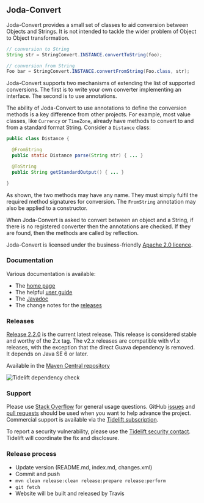 Joda-Convert
------------

Joda-Convert provides a small set of classes to aid conversion between Objects and Strings.
It is not intended to tackle the wider problem of Object to Object transformation.

```java
// conversion to String
String str = StringConvert.INSTANCE.convertToString(foo);

// conversion from String
Foo bar = StringConvert.INSTANCE.convertFromString(Foo.class, str);
```

Joda-Convert supports two mechanisms of extending the list of supported conversions.
The first is to write your own converter implementing an interface.
The second is to use annotations.

The ability of Joda-Convert to use annotations to define the conversion methods is a key difference from other projects.
For example, most value classes, like <code>Currency</code> or <code>TimeZone</code>, already have methods
to convert to and from a standard format String.
Consider a <code>Distance</code> class:

```java
public class Distance {

  @FromString
  public static Distance parse(String str) { ... }

  @ToString
  public String getStandardOutput() { ... }

}
```

As shown, the two methods may have any name. They must simply fulfil the required method signatures for conversion.
The <code>FromString</code> annotation may also be applied to a constructor.

When Joda-Convert is asked to convert between an object and a String, if there is no registered converter
then the annotations are checked. If they are found, then the methods are called by reflection.

Joda-Convert is licensed under the business-friendly [Apache 2.0 licence](https://www.joda.org/joda-convert/licenses.html).


### Documentation
Various documentation is available:

* The [home page](https://www.joda.org/joda-convert/)
* The helpful [user guide](https://www.joda.org/joda-convert/userguide.html)
* The [Javadoc](https://www.joda.org/joda-convert/apidocs/index.html)
* The change notes for the [releases](https://www.joda.org/joda-convert/changes-report.html)


### Releases
[Release 2.2.0](https://www.joda.org/joda-convert/download.html) is the current latest release.
This release is considered stable and worthy of the 2.x tag.
The v2.x releases are compatible with v1.x releases, with the exception that the direct Guava dependency is removed.
It depends on Java SE 6 or later.

Available in the [Maven Central repository](https://search.maven.org/search?q=g:org.joda%20AND%20a:joda-convert&core=gav)

![Tidelift dependency check](https://tidelift.com/badges/github/JodaOrg/joda-beans)


### Support
Please use [Stack Overflow](https://stackoverflow.com/search?q=joda-convert) for general usage questions.
GitHub [issues](https://github.com/JodaOrg/joda-convert/issues) and [pull requests](https://github.com/JodaOrg/joda-convert/pulls)
should be used when you want to help advance the project.
Commercial support is available via the
[Tidelift subscription](https://tidelift.com/subscription/pkg/maven-org-joda-joda-convert?utm_source=maven-org-joda-joda-convert&utm_medium=referral&utm_campaign=readme).

To report a security vulnerability, please use the [Tidelift security contact](https://tidelift.com/security).
Tidelift will coordinate the fix and disclosure.


### Release process

* Update version (README.md, index.md, changes.xml)
* Commit and push
* `mvn clean release:clean release:prepare release:perform`
* `git fetch`
* Website will be built and released by Travis
